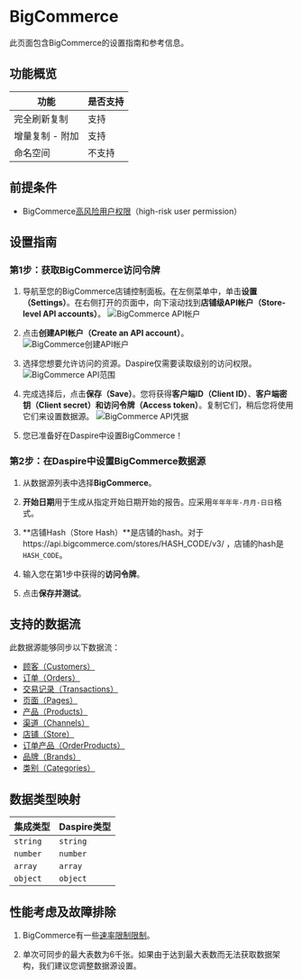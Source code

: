 # BigCommerce

此页面包含BigCommerce的设置指南和参考信息。

## 功能概览

| 功能 | 是否支持 |
| --- | --- |
| 完全刷新复制 | 支持 |
| 增量复制 - 附加 | 支持 |
| 命名空间 | 不支持 |

## 前提条件

* BigCommerce[高风险用户权限](https://support.bigcommerce.com/s/article/User-Permissions?language=en_US#highrisk)（high-risk user permission）

## 设置指南

### 第1步：获取BigCommerce访问令牌

1. 导航至您的BigCommerce店铺控制面板。在左侧菜单中，单击**设置（Settings）**。在右侧打开的页面中，向下滚动找到**店铺级API帐户（Store-level API accounts）**。
![BigCommerce API帐户](/assets/images/bigcommerce-settings.jpg "BigCommerce API帐户")

2. 点击**创建API帐户（Create an API account）**。
![BigCommerce创建API帐户](/assets/images/bigcommerce-create-api-account.jpg "BigCommerce创建API帐户")

3. 选择您想要允许访问的资源。Daspire仅需要读取级别的访问权限。
![BigCommerce API范围](/assets/images/bigcommerce-api-scope.jpg "BigCommerce API范围")

4. 完成选择后，点击**保存（Save）**。您将获得**客户端ID（Client ID）**、**客户端密钥（Client secret）**和**访问令牌（Access token）**。复制它们，稍后您将使用它们来设置数据源。
![BigCommerce API凭据](/assets/images/bigcommerce-creds.jpg "BigCommerce API凭据")

5. 您已准备好在Daspire中设置BigCommerce！

### 第2步：在Daspire中设置BigCommerce数据源

1. 从数据源列表中选择**BigCommerce**。

2. **开始日期**用于生成从指定开始日期开始的报告。应采用`年年年年-月月-日日`格式。

3. **店铺Hash（Store Hash）**是店铺的hash。对于https://api.bigcommerce.com/stores/HASH_CODE/v3/ ，店铺的hash是`HASH_CODE`。

4. 输入您在第1步中获得的**访问令牌**。

5. 点击**保存并测试**。

## 支持的数据流

此数据源能够同步以下数据流：

* [顾客（Customers）](https://developer.bigcommerce.com/api-reference/store-management/customers-v3/customers/customersget)
* [订单（Orders）](https://developer.bigcommerce.com/api-reference/store-management/orders/orders/getallorders)
* [交易记录（Transactions）](https://developer.bigcommerce.com/docs/rest-management/transactions#get-transactions)
* [页面（Pages）](https://developer.bigcommerce.com/api-reference/store-management/store-content/pages/getallpages)
* [产品（Products）](https://developer.bigcommerce.com/api-reference/store-management/catalog/products/getproducts)
* [渠道（Channels）](https://developer.bigcommerce.com/api-reference/d2298071793d6-get-all-channels)
* [店铺（Store）](https://developer.bigcommerce.com/docs/rest-management/store-information#get-store-information)
* [订单产品（OrderProducts）](https://developer.bigcommerce.com/api-reference/3b4dfef625708-list-order-products)
* [品牌（Brands）](https://developer.bigcommerce.com/api-reference/c2610608c20c8-get-all-brands)
* [类别（Categories）](https://developer.bigcommerce.com/api-reference/9cc3a53863922-get-all-categories)

## 数据类型映射

| 集成类型 | Daspire类型 |
| --- | --- |
| `string` | `string` |
| `number` | `number` |
| `array` | `array` |
| `object` | `object` |

## 性能考虑及故障排除

1. BigCommerce有一些[速率限制限制](https://developer.bigcommerce.com/api-docs/getting-started/best-practices)。

2. 单次可同步的最大表数为6千张。如果由于达到最大表数而无法获取数据架构，我们建议您调整数据源设置。
